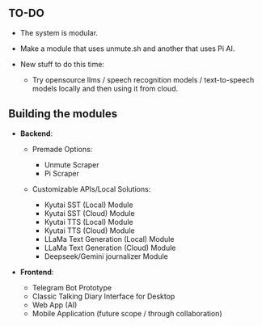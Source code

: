 ## TO-DO

- The system is modular.
- Make a module that uses unmute.sh and another that uses Pi AI.

- New stuff to do this time:
    - Try opensource llms / speech recognition models / text-to-speech models locally and then using it from cloud.

## Building the modules 

- **Backend**:
    - Premade Options:
        - Unmute Scraper
        - Pi Scraper

    - Customizable APIs/Local Solutions:
        - Kyutai SST (Local) Module
        - Kyutai SST (Cloud) Module
        - Kyutai TTS (Local) Module
        - Kyutai TTS (Cloud) Module
        - LLaMa Text Generation (Local) Module
        - LLaMa Text Generation (Cloud) Module 
        - Deepseek/Gemini journalizer Module
    
- **Frontend**:
    - Telegram Bot Prototype
    - Classic Talking Diary Interface for Desktop
    - Web App (AI)
    - Mobile Application (future scope / through collaboration)